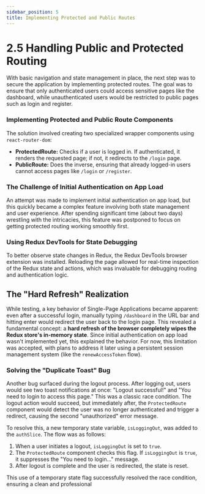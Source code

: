 ```yaml
---
sidebar_position: 5
title: Implementing Protected and Public Routes
---
```


# 2.5 Handling Public and Protected Routing

With basic navigation and state management in place, the next step was to secure the application by implementing protected routes. The goal was to ensure that only authenticated users could access sensitive pages like the dashboard, while unauthenticated users would be restricted to public pages such as login and register.

### Implementing Protected and Public Route Components

The solution involved creating two specialized wrapper components using `react-router-dom`:
- **ProtectedRoute:** Checks if a user is logged in. If authenticated, it renders the requested page; if not, it redirects to the `/login` page.
- **PublicRoute:** Does the inverse, ensuring that already logged-in users cannot access pages like `/login` or `/register`.

### The Challenge of Initial Authentication on App Load

An attempt was made to implement initial authentication on app load, but this quickly became a complex feature involving both state management and user experience. After spending significant time (about two days) wrestling with the intricacies, this feature was postponed to focus on getting protected routing working smoothly first.

### Using Redux DevTools for State Debugging

To better observe state changes in Redux, the Redux DevTools browser extension was installed. Reloading the page allowed for real-time inspection of the Redux state and actions, which was invaluable for debugging routing and authentication logic.

## The "Hard Refresh" Realization

While testing, a key behavior of Single-Page Applications became apparent: even after a successful login, manually typing `/dashboard` in the URL bar and hitting enter would redirect the user back to the login page. This revealed a fundamental concept: a **hard refresh of the browser completely wipes the Redux store's in-memory state**. Since initial authentication on app load wasn't implemented yet, this explained the behavior. For now, this limitation was accepted, with plans to address it later using a persistent session management system (like the `renewAccessToken` flow).

### Solving the "Duplicate Toast" Bug

Another bug surfaced during the logout process. After logging out, users would see two toast notifications at once: "Logout successful!" and "You need to login to access this page." This was a classic race condition. The logout action would succeed, but immediately after, the `ProtectedRoute` component would detect the user was no longer authenticated and trigger a redirect, causing the second "unauthorized" error message.

To resolve this, a new temporary state variable, `isLoggingOut`, was added to the `authSlice`. The flow was as follows:
1. When a user initiates a logout, `isLoggingOut` is set to `true`.
2. The `ProtectedRoute` component checks this flag. If `isLoggingOut` is `true`, it suppresses the "You need to login..." message.
3. After logout is complete and the user is redirected, the state is reset.

This use of a temporary state flag successfully resolved the race condition, ensuring a clean and professional